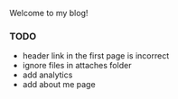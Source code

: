 Welcome to my blog!

### TODO

- header link in the first page is incorrect
- ignore files in attaches folder
- add analytics
- add about me page
